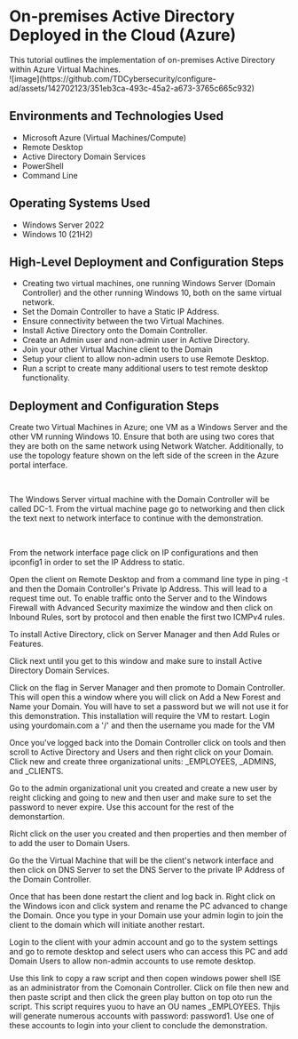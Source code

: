 <p align="center">

</p>

<h1>On-premises Active Directory Deployed in the Cloud (Azure)</h1>
This tutorial outlines the implementation of on-premises Active Directory within Azure Virtual Machines.<br />
![image](https://github.com/TDCybersecurity/configure-ad/assets/142702123/351eb3ca-493c-45a2-a673-3765c665c932)







<h2>Environments and Technologies Used</h2>

- Microsoft Azure (Virtual Machines/Compute)
- Remote Desktop
- Active Directory Domain Services
- PowerShell
- Command Line

<h2>Operating Systems Used </h2>

- Windows Server 2022
- Windows 10 (21H2)

<h2>High-Level Deployment and Configuration Steps</h2>

- Creating two virtual machines, one running Windows Server (Domain Controller) and the other running Windows 10, both on the same virtual network.
- Set the Domain Controller to have a Static IP Address.
- Ensure connectivity between the two Virtual Machines.
- Install Active Directory onto the Domain Controller.
- Create an Admin user and non-admin user in Active Directory.
- Join your other Virtual Machine client to the Domain
- Setup your client to allow non-admin users to use Remote Desktop.
- Run a script to create many additional users to test remote desktop functionality.

<h2>Deployment and Configuration Steps</h2>

</p>
<p>
Create two Virtual Machines in Azure; one VM as a Windows Server and the other VM running Windows 10.  Ensure that both are using two cores that they are both on the same network using Network Watcher.  Additionally, to use the topology feature shown on the left side of the screen in the Azure portal interface.

</p>
<br />

<p>

</p>
<p>
The Windows Server virtual machine with the Domain Controller will be called DC-1.  From the virtual machine page go to networking and then click the text next to network interface to continue with the demonstration.
</p>
<br />

<p>

</p>
<p>
From the network interface page click on IP configurations and then ipconfig1 in order to set the IP Address to static.

Open the client on Remote Desktop and from a command line type in ping -t and then the Domain Controller's Private Ip Address.  This will lead to a request time out.  To enable traffic onto the Server and to the Windows Firewall with Advanced Security maximize the window and then click on Inbound Rules, sort by protocol and then enable the first two ICMPv4 rules.

To install Active Directory, click on Server Manager and then Add Rules or Features.

Click next until you get to this window and make sure to install Active Directory Domain Services.

Click on the flag in Server Manager and then promote to Domain Controller.  This will open this a window where you will click on Add a New Forest and Name your Domain.  You will have to set a password but we will not use it for this demonstration.  This installation will require the VM to restart.  Login using yourdomain.com a '/' and then the username you made for the VM

Once you've logged back into the Domain Controller click on tools and then scroll to Active Directory and Users and then right click on your Domain.  Click new and create three organizational units: _EMPLOYEES, _ADMINS, and _CLIENTS.

Go to the admin organizational unit you created and create a new user by reight clicking and going to new and then user and make sure to set the password to never expire.  Use this account for the rest of the demonstartion.

Richt click on the user you created and then properties and then member of to add the user to Domain Users.

Go the the Virtual Machine that will be the client's network interface and then click on DNS Server to set the DNS Server to the private IP Address of the Domain Controller.

Once that has been done restart the client and log back in.  Right click on the Windows icon and click system and rename the PC advanced to change the Domain.  Once you type in your Domain use your admin login to join the client to the domain which will initiate another restart.

Login to the client with your admin account and go to the system settings and go to remote desktop and select users who can access this PC and add Domain Users to allow non-admin accounts to use remote desktop.

Use this link to copy a raw script and then copen windows power shell ISE as an administrator from the Comonain Controller.  Click on file then new and then paste script and then click the green play button on top oto run the script.  This script requires yuou to have an OU names _EMPLOYEES.  Thjis will generate numerous accounts with password: password1.  Use one of these accounts to login into your client to conclude the demonstration.
</p>
<br />

